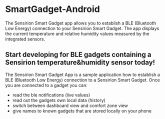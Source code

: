 SmartGadget-Android
===============

The Sensirion Smart Gadget app allows you to establish a BLE (Bluetooth Low Energy) connection to your Sensirion Smart Gadget. The app displays the current temperature and relative humidity values measured by the integrated sensors.


Start developing for BLE gadgets containing a Sensirion temperature&humidity sensor today!
---

The Sensirion Smart Gadget App is a sample application how to establish a BLE (Bluetooth Low Energy) connection to a Sensirion Smart Gadget. Once you are connected to a gadget you can:

  * read the ble notifications (live values)
  * read out the gadgets own local data (history)
  * switch between dashboard view and comfort zone view
  * give names to known gadgets that are stored locally on your phone
